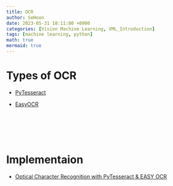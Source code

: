 ```yaml
---
title: OCR
author: SeHoon
date: 2023-05-31 18:11:00 +0900
categories: [Vision Machine Learning, VML_Introduction]
tags: [machine learning, python]
math: true
mermaid: true
---
```


# Types of OCR

+ [PyTesseract](https://csh970605.github.io/posts/PyTesseract/)

+ [EasyOCR](https://csh970605.github.io/posts/EasyOCR/)


<br><br><br><br>

# Implementaion

+ [Optical Character Recognition with PyTesseract & EASY OCR]()